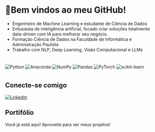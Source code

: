 # 💫Bem vindos ao meu GitHub!

- Engenheiro de Machine Learning e estudante de Ciência de Dados
- Entusiasta de inteligência artificial, focado criar soluções totalmente data-driven com IA para melhorar seu negócio.
- Formação Ciência de Dados na Faculdade de Informática e Administração Paulista
- Trabalho com NLP, Deep Learning, Visão Computacional e LLMs



#
![Python](https://img.shields.io/badge/python-3670A0?style=flat&logo=python&logoColor=ffdd54) ![Anaconda](https://img.shields.io/badge/Anaconda-%2344A833.svg?style=flat&logo=anaconda&logoColor=white) ![NumPy](https://img.shields.io/badge/numpy-%23013243.svg?style=flat&logo=numpy&logoColor=white) ![Pandas](https://img.shields.io/badge/pandas-%23150458.svg?style=flat&logo=pandas&logoColor=white) ![PyTorch](https://img.shields.io/badge/PyTorch-%23EE4C2C.svg?style=flat&logo=PyTorch&logoColor=white) ![scikit-learn](https://img.shields.io/badge/scikit--learn-%23F7931E.svg?style=flat&logo=scikit-learn&logoColor=white)
#
## Conecte-se comigo
[![LinkedIn](https://img.shields.io/badge/LinkedIn-%230077B5.svg?logo=linkedin&logoColor=white)](https://linkedin.com/in/https://www.linkedin.com/in/lucas-moraes-4b3a30284/) 

## Portifólio

Você já está aqui! Aproveite para ver meus projetos!
